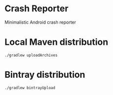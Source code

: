 Crash Reporter
=============

Minimalistic Android crash reporter

Local Maven distribution
========================

    ./gradlew uploadArchives

Bintray distribution
========================

    ./gradlew bintrayUpload
